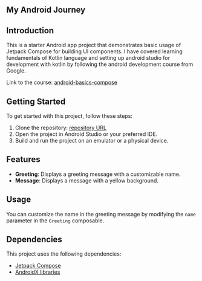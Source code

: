 ## My Android Journey

## Introduction
This is a starter Android app project that demonstrates basic usage of Jetpack Compose for building UI components. I have covered learning fundamentals of Kotlin language and setting up android studio for development with kotlin by following the android development course from Google.

Link to the course: [android-basics-compose](https://developer.android.com/courses/android-basics-compose/course)

## Getting Started
To get started with this project, follow these steps:

1. Clone the repository: [repository URL](https://github.com/UsmanQT/kotlin-android-learn)
2. Open the project in Android Studio or your preferred IDE.
3. Build and run the project on an emulator or a physical device.

## Features
- **Greeting**: Displays a greeting message with a customizable name.
- **Message**: Displays a message with a yellow background.

## Usage
You can customize the name in the greeting message by modifying the `name` parameter in the `Greeting` composable.

## Dependencies
This project uses the following dependencies:

- [Jetpack Compose](https://developer.android.com/jetpack/compose)
- [AndroidX libraries](https://developer.android.com/jetpack/androidx)



